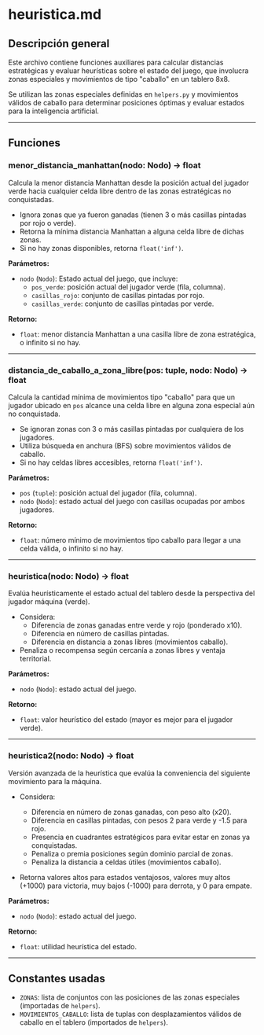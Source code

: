 # heuristica.md

## Descripción general

Este archivo contiene funciones auxiliares para calcular distancias estratégicas y evaluar heurísticas sobre el estado del juego, que involucra zonas especiales y movimientos de tipo "caballo" en un tablero 8x8.

Se utilizan las zonas especiales definidas en `helpers.py` y movimientos válidos de caballo para determinar posiciones óptimas y evaluar estados para la inteligencia artificial.

---

## Funciones

### menor_distancia_manhattan(nodo: Nodo) -> float

Calcula la menor distancia Manhattan desde la posición actual del jugador verde hacia cualquier celda libre dentro de las zonas estratégicas no conquistadas.

- Ignora zonas que ya fueron ganadas (tienen 3 o más casillas pintadas por rojo o verde).
- Retorna la mínima distancia Manhattan a alguna celda libre de dichas zonas.
- Si no hay zonas disponibles, retorna `float('inf')`.

**Parámetros:**

- `nodo` (`Nodo`): Estado actual del juego, que incluye:
  - `pos_verde`: posición actual del jugador verde (fila, columna).
  - `casillas_rojo`: conjunto de casillas pintadas por rojo.
  - `casillas_verde`: conjunto de casillas pintadas por verde.

**Retorno:**

- `float`: menor distancia Manhattan a una casilla libre de zona estratégica, o infinito si no hay.

---

### distancia_de_caballo_a_zona_libre(pos: tuple, nodo: Nodo) -> float

Calcula la cantidad mínima de movimientos tipo "caballo" para que un jugador ubicado en `pos` alcance una celda libre en alguna zona especial aún no conquistada.

- Se ignoran zonas con 3 o más casillas pintadas por cualquiera de los jugadores.
- Utiliza búsqueda en anchura (BFS) sobre movimientos válidos de caballo.
- Si no hay celdas libres accesibles, retorna `float('inf')`.

**Parámetros:**

- `pos` (`tuple`): posición actual del jugador (fila, columna).
- `nodo` (`Nodo`): estado actual del juego con casillas ocupadas por ambos jugadores.

**Retorno:**

- `float`: número mínimo de movimientos tipo caballo para llegar a una celda válida, o infinito si no hay.

---

### heuristica(nodo: Nodo) -> float

Evalúa heurísticamente el estado actual del tablero desde la perspectiva del jugador máquina (verde).

- Considera:
  - Diferencia de zonas ganadas entre verde y rojo (ponderado x10).
  - Diferencia en número de casillas pintadas.
  - Diferencia en distancia a zonas libres (movimientos caballo).
- Penaliza o recompensa según cercanía a zonas libres y ventaja territorial.

**Parámetros:**

- `nodo` (`Nodo`): estado actual del juego.

**Retorno:**

- `float`: valor heurístico del estado (mayor es mejor para el jugador verde).

---

### heuristica2(nodo: Nodo) -> float

Versión avanzada de la heurística que evalúa la conveniencia del siguiente movimiento para la máquina.

- Considera:
  - Diferencia en número de zonas ganadas, con peso alto (x20).
  - Diferencia en casillas pintadas, con pesos 2 para verde y -1.5 para rojo.
  - Presencia en cuadrantes estratégicos para evitar estar en zonas ya conquistadas.
  - Penaliza o premia posiciones según dominio parcial de zonas.
  - Penaliza la distancia a celdas útiles (movimientos caballo).

- Retorna valores altos para estados ventajosos, valores muy altos (+1000) para victoria, muy bajos (-1000) para derrota, y 0 para empate.

**Parámetros:**

- `nodo` (`Nodo`): estado actual del juego.

**Retorno:**

- `float`: utilidad heurística del estado.

---

## Constantes usadas

- `ZONAS`: lista de conjuntos con las posiciones de las zonas especiales (importadas de `helpers`).
- `MOVIMIENTOS_CABALLO`: lista de tuplas con desplazamientos válidos de caballo en el tablero (importados de `helpers`).


